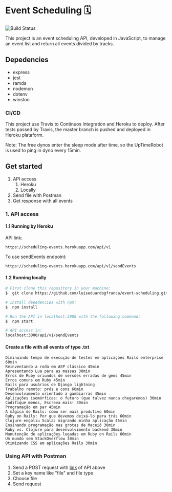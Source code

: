 # Event Scheduling 🗓

![Build Status](https://travis-ci.org/luiseduardogfranca/event-scheduling.svg?branch=master)

This project is an event scheduling API, developed in JavaScript, to manage an event list and return all events divided by tracks.

## Depedencies

- express
- jest
- ramda
- nodemon
- dotenv
- winston

### CI/CD

This project use Travis to Continuos Integration and Heroku to deploy. After tests passed by Travis, the master branch is pushed and deployed in Heroku plataform.

Note: The free dynos enter the sleep mode after time, so the UpTimeRobot is used to ping in dyno every 15min.

## Get started

1. API access
   1. Heroku
   2. Locally
2. Send file with Postman
3. Get response with all events

### 1. API access

#### 1.1 Running by Heroku

API link:

```
https://scheduling-events.herokuapp.com/api/v1
```

To use sendEvents endpoint:

```
https://scheduling-events.herokuapp.com/api/v1/sendEvents
```

#### 1.2 Running locally

```sh
# First clone this repository in your machine:
$  git clone https://github.com/luiseduardogfranca/event-scheduling.git

# Install depedencies with npm:
$  npm install

# Run the API in localhost:3000 with the following command:
$  npm start

# API access in:
localhost:3000/api/v1/sendEvents
```

#### Create a file with all events of type .txt

```
Diminuindo tempo de execução de testes em aplicações Rails enterprise 60min
Reinventando a roda em ASP clássico 45min
Apresentando Lua para as massas 30min
Erros de Ruby oriundos de versões erradas de gems 45min
Erros comuns em Ruby 45min
Rails para usuários de Django lightning
Trabalho remoto: prós e cons 60min
Desenvolvimento orientado a gambiarras 45min
Aplicações isomórficas: o futuro (que talvez nunca chegaremos) 30min
Codifique menos, Escreva mais! 30min
Programação em par 45min
A mágica do Rails: como ser mais produtivo 60min
Ruby on Rails: Por que devemos deixá-lo para trás 60min
Clojure engoliu Scala: migrando minha aplicação 45min
Ensinando programação nas grotas de Maceió 30min
Ruby vs. Clojure para desenvolvimento backend 30min
Manutenção de aplicações legadas em Ruby on Rails 60min
Um mundo sem StackOverflow 30min
Otimizando CSS em aplicações Rails 30min
```

### Using API with Postman

1. Send a POST request with [link](#1-.-api-access) of API above
2. Set a key name like "file" and file type
3. Choose file
4. Send request
